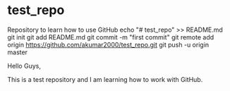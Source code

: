 # test_repo
Repository to learn how to use GitHub
echo "# test_repo" >> README.md
git init
git add README.md
git commit -m "first commit"
git remote add origin https://github.com/akumar2000/test_repo.git
git push -u origin master

Hello Guys,

This is a test repository and I am learning how to work with GitHub.
